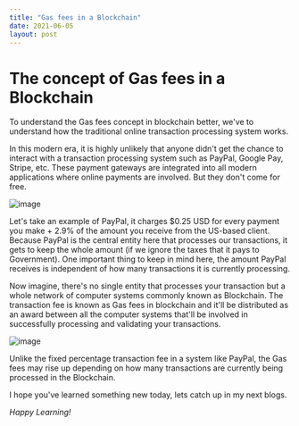 ```yaml
---
title: "Gas fees in a Blockchain"
date: 2021-06-05
layout: post
---
```


# The concept of Gas fees in a Blockchain
To understand the Gas fees concept in blockchain better, we've to understand how the traditional online transaction processing system works.


In this modern era, it is highly unlikely that anyone didn't get the chance to interact with a transaction processing system such as PayPal, Google Pay, Stripe, etc.
These payment gateways are integrated into all modern applications where online payments are involved. But they don't come for free.

![image](https://user-images.githubusercontent.com/31884506/120888182-57380e80-c610-11eb-808c-623b240dc9b1.png)

Let's take an example of PayPal, it charges $0.25 USD for every payment you make + 2.9% of the amount you receive from the US-based client. Because PayPal is the central 
entity here that processes our transactions, it gets to keep the whole amount (if we ignore the taxes that it pays to Government). 
One important thing to keep in mind here, the amount PayPal receives is independent of how many transactions it is currently processing.

Now imagine, there's no single entity that processes your transaction but a whole network of computer systems commonly known as Blockchain. The transaction fee is known as
Gas fees in blockchain and it'll be distributed as an award between all the computer systems that'll be involved in successfully processing and validating your transactions.

![image](https://user-images.githubusercontent.com/31884506/120888078-dc6ef380-c60f-11eb-9502-87d7d5e18f6f.png)

Unlike the fixed percentage transaction fee in a system like PayPal, the Gas fees may rise up depending on how many transactions are currently being processed in the Blockchain.


I hope you've learned something new today, lets catch up in my next blogs.

*Happy Learning!*
